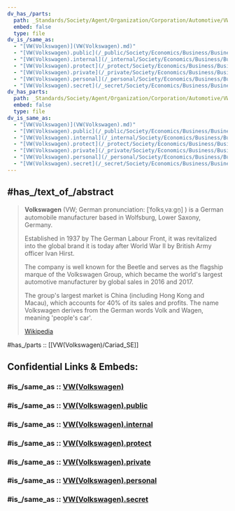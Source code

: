 ```yaml
---
dv_has_/parts:
  path: _Standards/Society/Agent/Organization/Corporation/Automotive/VW(Volkswagen)/Cariad_SE.md
  embed: false
  type: file
dv_is_/same_as:
  - "[VW(Volkswagen)](VW(Volkswagen).md)"
  - "[VW(Volkswagen).public](/_public/Society/Economics/Business/Business-Entity/Automotive/VW(Volkswagen).public.md)"
  - "[VW(Volkswagen).internal](/_internal/Society/Economics/Business/Business-Entity/Automotive/VW(Volkswagen).internal.md)"
  - "[VW(Volkswagen).protect](/_protect/Society/Economics/Business/Business-Entity/Automotive/VW(Volkswagen).protect.md)"
  - "[VW(Volkswagen).private](/_private/Society/Economics/Business/Business-Entity/Automotive/VW(Volkswagen).private.md)"
  - "[VW(Volkswagen).personal](/_personal/Society/Economics/Business/Business-Entity/Automotive/VW(Volkswagen).personal.md)"
  - "[VW(Volkswagen).secret](/_secret/Society/Economics/Business/Business-Entity/Automotive/VW(Volkswagen).secret.md)"
dv_has_parts:
  path: _Standards/Society/Agent/Organization/Corporation/Automotive/VW(Volkswagen)/Cariad_SE.md
  embed: false
  type: file
dv_is_same_as:
  - "[VW(Volkswagen)](VW(Volkswagen).md)"
  - "[VW(Volkswagen).public](/_public/Society/Economics/Business/Business-Entity/Automotive/VW(Volkswagen).public.md)"
  - "[VW(Volkswagen).internal](/_internal/Society/Economics/Business/Business-Entity/Automotive/VW(Volkswagen).internal.md)"
  - "[VW(Volkswagen).protect](/_protect/Society/Economics/Business/Business-Entity/Automotive/VW(Volkswagen).protect.md)"
  - "[VW(Volkswagen).private](/_private/Society/Economics/Business/Business-Entity/Automotive/VW(Volkswagen).private.md)"
  - "[VW(Volkswagen).personal](/_personal/Society/Economics/Business/Business-Entity/Automotive/VW(Volkswagen).personal.md)"
  - "[VW(Volkswagen).secret](/_secret/Society/Economics/Business/Business-Entity/Automotive/VW(Volkswagen).secret.md)"
---
```


## #has_/text_of_/abstract 

> **Volkswagen** (VW; German pronunciation: [ˈfolksˌvaːɡn̩] ) 
> is a German automobile manufacturer based in Wolfsburg, Lower Saxony, Germany. 
> 
> Established in 1937 by The German Labour Front, 
> it was revitalized into the global brand it is today after World War II 
> by British Army officer Ivan Hirst. 
> 
> The company is well known for the Beetle 
> and serves as the flagship marque of the Volkswagen Group, 
> which became the world's largest automotive manufacturer by global sales in 2016 and 2017. 
>
> The group's largest market is China (including Hong Kong and Macau), 
> which accounts for 40% of its sales and profits. 
> The name Volkswagen derives from the German words Volk and Wagen, meaning 'people's car'.
>
> [Wikipedia](https://en.wikipedia.org/wiki/Volkswagen) 

#has_/parts :: [[VW(Volkswagen)/Cariad_SE]] 


## Confidential Links & Embeds: 

### #is_/same_as :: [VW(Volkswagen)](VW(Volkswagen).md) 

### #is_/same_as :: [VW(Volkswagen).public](/_public/Society/Economics/Business/Business-Entity/Automotive/VW(Volkswagen).public.md) 

### #is_/same_as :: [VW(Volkswagen).internal](/_internal/Society/Economics/Business/Business-Entity/Automotive/VW(Volkswagen).internal.md) 

### #is_/same_as :: [VW(Volkswagen).protect](/_protect/Society/Economics/Business/Business-Entity/Automotive/VW(Volkswagen).protect.md) 

### #is_/same_as :: [VW(Volkswagen).private](/_private/Society/Economics/Business/Business-Entity/Automotive/VW(Volkswagen).private.md) 

### #is_/same_as :: [VW(Volkswagen).personal](/_personal/Society/Economics/Business/Business-Entity/Automotive/VW(Volkswagen).personal.md) 

### #is_/same_as :: [VW(Volkswagen).secret](/_secret/Society/Economics/Business/Business-Entity/Automotive/VW(Volkswagen).secret.md)

